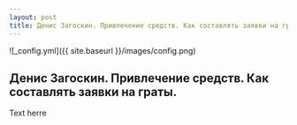 ```yaml
---
layout: post
title: Денис Загоскин. Привлечение средств. Как составлять заявки на граты.
---
```


![_config.yml]({{ site.baseurl }}/images/config.png)


## Денис Загоскин. Привлечение средств. Как составлять заявки на граты.

Text herre